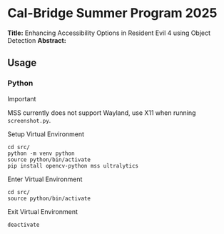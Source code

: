 # Cal-Bridge Summer Program 2025
**Title:** Enhancing Accessibility Options in Resident Evil 4 using Object Detection
**Abstract:**

## Usage

### Python
> [!IMPORTANT]
> MSS currently does not support Wayland, use X11 when running `screenshot.py`.

Setup Virtual Environment
```shell
cd src/
python -m venv python
source python/bin/activate
pip install opencv-python mss ultralytics
```

Enter Virtual Environment
```shell
cd src/
source python/bin/activate
```

Exit Virtual Environment
```shell
deactivate
```
